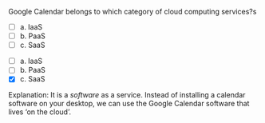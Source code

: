 <panel header=":lock::key: Choose the correct statement.">
<question>

Google Calendar belongs to which category of cloud computing services?s

- [ ] a. IaaS
- [ ] b. PaaS
- [ ] c. SaaS

<div slot="answer">

- [ ] a. IaaS
- [ ] b. PaaS
- [x] c. SaaS

Explanation: It is a _software_ as a service. Instead of installing a calendar software on your desktop, we can use the Google Calendar software that lives ‘on the cloud’.

</div>
</question>
</panel>
